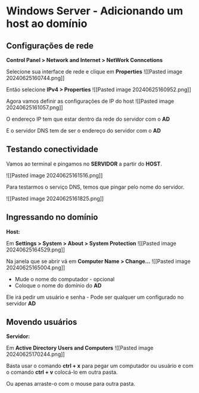 # Windows Server - Adicionando um host ao domínio

## Configurações de rede

**Control Panel > Network and Internet > NetWork Conncetions**

Selecione sua interface de rede e clique em **Properties**
![[Pasted image 20240625160744.png]]

Então selecione **IPv4 > Properties**
![[Pasted image 20240625160952.png]]

Agora vamos definir as configurações de IP do host
![[Pasted image 20240625161057.png]]

O endereço IP tem que estar dentro da rede do servidor com o **AD**

E o servidor DNS tem de ser o endereço do servidor com o **AD**

## Testando conectividade

Vamos ao terminal e pingamos no  **SERVIDOR** a partir do **HOST**.

![[Pasted image 20240625161516.png]]

Para testarmos o serviço DNS, temos que pingar pelo nome do servidor.

![[Pasted image 20240625161825.png]]
## Ingressando no domínio

**Host:**

Em **Settings > System > About > System Protection**
![[Pasted image 20240625164529.png]]

Na janela que se abrir vá em **Computer Name > Change...**
![[Pasted image 20240625165004.png]]

- Mude o nome do computador - opcional
- Coloque o nome do domínio do **AD**

Ele irá pedir um usuário e senha - Pode ser qualquer um configurado no servidor **AD**

## Movendo usuários

**Servidor:**

Em **Active Directory Users and Computers**
![[Pasted image 20240625170244.png]]

Basta usar o comando **ctrl + x** para pegar um computador ou usuário e com o comando **ctrl + v** colocá-lo em outra pasta.

Ou apenas arraste-o com o mouse para outra pasta.





























































